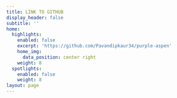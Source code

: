 ```yaml
---
title: LINK TO GITHUB
display_header: false
subtitle: ''
home:
  highlights:
    enabled: false
    excerpt: 'https://github.com/Pavandipkaur34/purple-aspen'
    home_img:
      data_position: center right
    weight: 8
  spotlights:
    enabled: false
    weight: 8
layout: page
---
```


